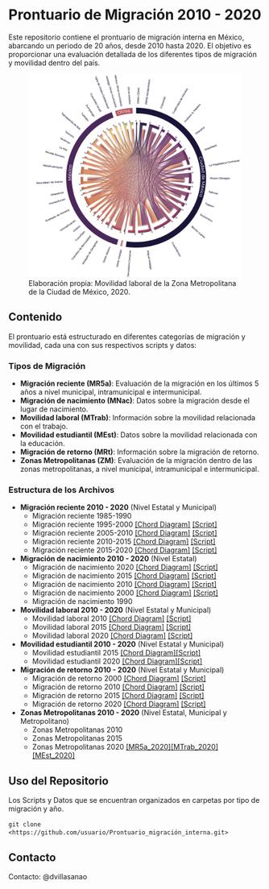
<!-- README.md is generated from README.Rmd. Please edit that file -->

# Prontuario de Migración 2010 - 2020

<!-- badges: start -->
<!-- badges: end -->

Este repositorio contiene el prontuario de migración interna en México,
abarcando un periodo de 20 años, desde 2010 hasta 2020. El objetivo es
proporcionar una evaluación detallada de los diferentes tipos de
migración y movilidad dentro del país.

<figure>
<img src="images/ZM_2020.png" width="800"
alt="Elaboración propia: Movilidad laboral de la Zona Metropolitana de la Ciudad de México, 2020." />
<figcaption aria-hidden="true">Elaboración propia: Movilidad laboral de
la Zona Metropolitana de la Ciudad de México, 2020.</figcaption>
</figure>

## Contenido

El prontuario está estructurado en diferentes categorías de migración y
movilidad, cada una con sus respectivos scripts y datos:

### Tipos de Migración

- **Migración reciente (MR5a)**: Evaluación de la migración en los
  últimos 5 años a nivel municipal, intramunicipal e intermunicipal.
- **Migración de nacimiento (MNac)**: Datos sobre la migración desde el
  lugar de nacimiento.
- **Movilidad laboral (MTrab)**: Información sobre la movilidad
  relacionada con el trabajo.
- **Movilidad estudiantil (MEst)**: Datos sobre la movilidad relacionada
  con la educación.
- **Migración de retorno (MRt)**: Información sobre la migración de
  retorno.
- **Zonas Metropolitanas (ZM)**: Evaluación de la migración dentro de
  las zonas metropolitanas, a nivel municipal, intramunicipal e
  intermunicipal.

### Estructura de los Archivos

- **Migración reciente 2010 - 2020** (Nivel Estatal y Municipal)
  - Migración reciente 1985-1990
  - Migración reciente 1995-2000 [\[Chord
    Diagram\]](https://dvillasanao.github.io/Prontuario_migracion_interna/images/MR5a_2000.html)
    [\[Script\]](https://dvillasanao.github.io/Prontuario_migracion_interna/R/01%20Migracion%20reciente%202010%20-%202020/01.01%20Migracion%20reciente%201995%20-%202000/01.01.01-Migracion-reciente-1995---2000.html)  
  - Migración reciente 2005-2010 [\[Chord
    Diagram\]](https://dvillasanao.github.io/Prontuario_migracion_interna/images/MR5a_2010.html)
    [\[Script\]](https://dvillasanao.github.io/Prontuario_migracion_interna/R/01%20Migracion%20reciente%202010%20-%202020/01.02%20Migracion%20reciente%202005%20-%202010/01.02.01-Migracion-reciente-2005---2010.html)  
  - Migración reciente 2010-2015 [\[Chord
    Diagram\]](https://dvillasanao.github.io/Prontuario_migracion_interna/images/MR5a_2015.html)
    [\[Script\]](https://dvillasanao.github.io/Prontuario_migracion_interna/R/01%20Migracion%20reciente%202010%20-%202020/01.03%20Migracion%20reciente%202010%20-%202015/01.03.01-Migracion-reciente-2010-2015.html)  
  - Migración reciente 2015-2020 [\[Chord
    Diagram\]](https://dvillasanao.github.io/Prontuario_migracion_interna/images/MR5a_2020.html)
    [\[Script\]](https://dvillasanao.github.io/Prontuario_migracion_interna/R/01%20Migracion%20reciente%202010%20-%202020/01.04%20Migracion%20reciente%202015%20-%202020/01.04.01-Migracion-reciente-2015-2020.html)  
- **Migración de nacimiento 2010 - 2020** (Nivel Estatal)
  - Migración de nacimiento 2020 [\[Chord
    Diagram\]](https://dvillasanao.github.io/Prontuario_migracion_interna/images/MNac_2020.html)
    [\[Script\]](https://dvillasanao.github.io/Prontuario_migracion_interna/R/02%20Migracion%20de%20nacimiento%202010%20-%202020/02.05%20Migracion%20de%20nacimiento%202020/02.05.01-Migracion-de-nacimiento-2020.html)  
  - Migración de nacimiento 2015 [\[Chord
    Diagram\]](https://dvillasanao.github.io/Prontuario_migracion_interna/images/MNac_2015.html)
    [\[Script\]](https://dvillasanao.github.io/Prontuario_migracion_interna/R/02%20Migracion%20de%20nacimiento%202010%20-%202020/02.04%20Migracion%20de%20nacimiento%202015/02.04.01-Migracion-de-nacimiento-2015.html)
  - Migración de nacimiento 2010 [\[Chord
    Diagram\]](https://dvillasanao.github.io/Prontuario_migracion_interna/images/MNac_2010.html)
    [\[Script\]](https://dvillasanao.github.io/Prontuario_migracion_interna/R/02%20Migracion%20de%20nacimiento%202010%20-%202020/02.03%20Migracion%20de%20nacimiento%202010/02.03.01-Migracion-de-nacimiento-2010.html)
  - Migración de nacimiento 2000 [\[Chord
    Diagram\]](https://dvillasanao.github.io/Prontuario_migracion_interna/images/MNac_2000.html)
    [\[Script\]](https://dvillasanao.github.io/Prontuario_migracion_interna/R/02%20Migracion%20de%20nacimiento%202010%20-%202020/02.02%20Migracion%20de%20nacimiento%202000/02.02.01-Migracion-de-nacimiento-2000.html)
  - Migración de nacimiento 1990
- **Movilidad laboral 2010 - 2020** (Nivel Estatal y Municipal)
  - Movilidad laboral 2010 [\[Chord
    Diagram\]](https://dvillasanao.github.io/Prontuario_migracion_interna/images/MTrab_2010.html)
    [\[Script\]](https://dvillasanao.github.io/Prontuario_migracion_interna/R/03%20Movilidad%20laboral%202010%20-%202020/03.01%20Movilidad%20laboral%202010/03.01.01-Movilidad-laboral-2010.html)
  - Movilidad laboral 2015 [\[Chord
    Diagram\]](https://dvillasanao.github.io/Prontuario_migracion_interna/images/MTrab_2015.html)
    [\[Script\]](https://dvillasanao.github.io/Prontuario_migracion_interna/R/03%20Movilidad%20laboral%202010%20-%202020/03.02%20Movilidad%20laboral%202015/03.02.01-Movilidad-laboral-2015.html)
  - Movilidad laboral 2020 [\[Chord
    Diagram\]](https://dvillasanao.github.io/Prontuario_migracion_interna/images/MTrab_2020.html)
    [\[Script\]](https://dvillasanao.github.io/Prontuario_migracion_interna/R/03%20Movilidad%20laboral%202010%20-%202020/03.03%20Movilidad%20laboral%202020/03.03.01-Movilidad-laboral-2020.html)
- **Movilidad estudiantil 2010 - 2020** (Nivel Estatal y Municipal)
  - Movilidad estudiantil 2015 [\[Chord
    Diagram\]](https://dvillasanao.github.io/Prontuario_migracion_interna/images/MEst_2015.html)[\[Script\]](https://dvillasanao.github.io/Prontuario_migracion_interna/R/04%20Movilidad%20estudiantil%202015-%202020/04.01%20Movilidad%20estudiantil%202015/04.01.01-Movilidad-estudiantil-2015.html)
  - Movilidad estudiantil 2020 [\[Chord
    Diagram\]](https://dvillasanao.github.io/Prontuario_migracion_interna/images/MEst_2020.html)[\[Script\]](https://dvillasanao.github.io/Prontuario_migracion_interna/R/04%20Movilidad%20estudiantil%202015-%202020/04.02%20Movilidad%20estudiantil%202020/04.02.01-Movilidad-estudiantil-2020.html)
- **Migración de retorno 2010 - 2020** (Nivel Estatal y Municipal)
  - Migración de retorno 2000 [\[Chord
    Diagram\]](https://dvillasanao.github.io/Prontuario_migracion_interna/images/MRt_2000.html)
    [\[Script\]](https://dvillasanao.github.io/Prontuario_migracion_interna/R/05%20Migracion%20de%20retorno%202010%20-%202020/05.01%20Migracion%20de%20retorno%202000/05.01.01-Migracion-de-retorno-2000.html)
  - Migración de retorno 2010 [\[Chord
    Diagram\]](https://dvillasanao.github.io/Prontuario_migracion_interna/images/MRt_2010.html)
    [\[Script\]](https://dvillasanao.github.io/Prontuario_migracion_interna/R/05%20Migracion%20de%20retorno%202010%20-%202020/05.02%20Migracion%20de%20retorno%202010/05.02.01-Migracion-de-retorno-2010.html)
  - Migración de retorno 2015 [\[Chord
    Diagram\]](https://dvillasanao.github.io/Prontuario_migracion_interna/images/MRt_2015.html)
    [\[Script\]](https://dvillasanao.github.io/Prontuario_migracion_interna/R/05%20Migracion%20de%20retorno%202010%20-%202020/05.03%20Migracion%20de%20retorno%202015/05.03.01-Migracion-de-retorno-2015.html)
  - Migración de retorno 2020 [\[Chord
    Diagram\]](https://dvillasanao.github.io/Prontuario_migracion_interna/images/MRt_2020.html)
    [\[Script\]](https://dvillasanao.github.io/Prontuario_migracion_interna/R/05%20Migracion%20de%20retorno%202010%20-%202020/05.04%20Migracion%20de%20retorno%202020/05.04.01-Migracion-de-retorno-2020.html)
- **Zonas Metropolitanas 2010 - 2020** (Nivel Estatal, Municipal y
  Metropolitano)
  - Zonas Metropolitanas 2010
  - Zonas Metropolitanas 2015
  - Zonas Metropolitanas 2020
    [\[MR5a_2020\]](https://dvillasanao.github.io/Prontuario_migracion_interna/R/06%20Zonas%20Metropolitanas%202010%20-%202020/06.03%20Zonas%20Metropolitanas%202020/06.03.01%20Migracion%20reciente%202015%20-%202020/06.03.01.01-Migracion-reciente-2015---2020.html)[\[MTrab_2020\]](https://dvillasanao.github.io/Prontuario_migracion_interna/R/06%20Zonas%20Metropolitanas%202010%20-%202020/06.03%20Zonas%20Metropolitanas%202020/06.03.03%20Movilidad%20laboral%202020/06.03.03.01-Movilidad-laboral-2020.html)
    [\[MEst_2020\]](https://dvillasanao.github.io/Prontuario_migracion_interna/R/06%20Zonas%20Metropolitanas%202010%20-%202020/06.03%20Zonas%20Metropolitanas%202020/06.03.04%20Movilidad%20estudiantil%202020/06.03.04.01-Movilidad-estudiantil-2020.html)

## Uso del Repositorio

Los Scripts y Datos que se encuentran organizados en carpetas por tipo
de migración y año.

    git clone <https://github.com/usuario/Prontuario_migración_interna.git>

## Contacto

Contacto: @dvillasanao
